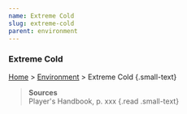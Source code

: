 ```yaml
---
name: Extreme Cold
slug: extreme-cold
parent: environment
---
```

### Extreme Cold
[Home](dm-operations-center) > [Environment](environment) > Extreme Cold {.small-text}

> **Sources** <br/>
> Player's Handbook, p. xxx
{.read .small-text}

